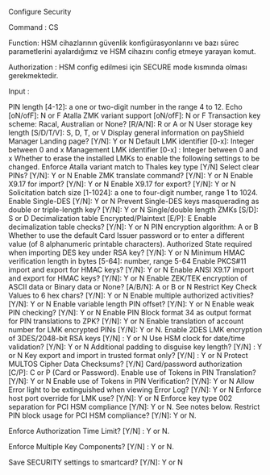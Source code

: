 Configure Security

Command : CS

Function: HSM cihazlarının güvenlik konfigürasyonlarını ve bazı sürec parametlerini ayalardığımız ve HSM cihazını config etmeye yarayan komut.

Authorization : HSM config edilmesi için SECURE mode kısmında olması gerekmektedir.

Input : 

 PIN length [4-12]: a one or two-digit number in the range 4 to 12.
 Echo [oN/ofF]: N or F
 Atalla ZMK variant support [oN/ofF]: N or F
 Transaction key scheme: Racal, Australian or None? [R/A/N]: R or A or N
 User storage key length [S/D/T/V]: S, D, T, or V
 Display general information on payShield Manager Landing page? [Y/N]: Y or N
 Default LMK identifier [0-x]: Integer between 0 and x
 Management LMK identifier [0-x] : Integer between 0 and x
 Whether to erase the installed LMKs to enable the following settings to be changed.
 Enforce Atalla variant match to Thales key type [Y/N]
 Select clear PINs? [Y/N]: Y or N
 Enable ZMK translate command? [Y/N]: Y or N
 Enable X9.17 for import? [Y/N]: Y or N
 Enable X9.17 for export? [Y/N]: Y or N
 Solicitation batch size [1-1024]: a one to four-digit number, range 1 to 1024.
 Enable Single-DES [Y/N]: Y or N
 Prevent Single-DES keys masquerading as double or triple-length key? [Y/N]: Y or N
 Single/double length ZMKs [S/D]: S or D
 Decimalization table Encrypted/Plaintext [E/P]: E
 Enable decimalization table checks? [Y/N]: Y or N
 PIN encryption algorithm: A or B
 Whether to use the default Card Issuer password or to enter a different value (of 8 alphanumeric printable characters).
 Authorized State required when importing DES key under RSA key? [Y/N]: Y or N
 Minimum HMAC verification length in bytes [5-64]: number, range 5-64
 Enable PKCS#11 import and export for HMAC keys? [Y/N]: Y or N
 Enable ANSI X9.17 import and export for HMAC keys? [Y/N]: Y or N
 Enable ZEK/TEK encryption of ASCII data or Binary data or None? [A/B/N]: A or B or N
 Restrict Key Check Values to 6 hex chars? [Y/N]: Y or N
 Enable multiple authorized activities? [Y/N]: Y or N
 Enable variable length PIN offset? [Y/N]: Y or N
 Enable weak PIN checking? [Y/N]: Y or N
 Enable PIN Block format 34 as output format for PIN translations to ZPK? [Y/N]: Y or N
 Enable translation of account number for LMK encrypted PINs [Y/N]: Y or N.
 Enable 2DES LMK encryption of 3DES/2048-bit RSA keys [Y/N] : Y or N
 Use HSM clock for date/time validation? [Y/N]: Y or N
 Additional padding to disguise key length? [Y/N] : Y or N
 Key export and import in trusted format only? [Y/N] : Y or N
 Protect MULTOS Cipher Data Checksums? [Y/N]
 Card/password authorization [C/P]: C or P (Card or Password).
 Enable use of Tokens in PIN Translation? [Y/N]: Y or N
 Enable use of Tokens in PIN Verification? [Y/N]: Y or N
 Allow Error light to be extinguished when viewing Error Log? [Y/N]: Y or N
 Enforce host port override for LMK use? [Y/N]: Y or N
 Enforce key type 002 separation for PCI HSM compliance [Y/N]: Y or N. See notes below.
 Restrict PIN block usage for PCI HSM compliance? [Y/N]: Y or N.
 
 Enforce Authorization Time Limit? [Y/N] : Y or N.
 
 Enforce Multiple Key Components? [Y/N] : Y or N.
 
 Save SECURITY settings to smartcard? [Y/N]: Y or N
 
 

